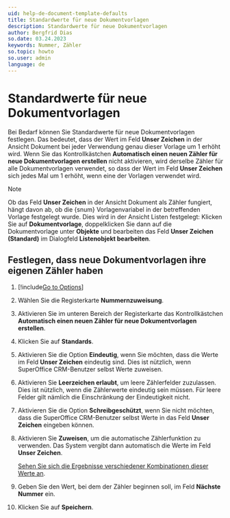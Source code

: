 ```yaml
---
uid: help-de-document-template-defaults
title: Standardwerte für neue Dokumentvorlagen
description: Standardwerte für neue Dokumentvorlagen
author: Bergfrid Dias
so.date: 03.24.2023
keywords: Nummer, Zähler
so.topic: howto
so.user: admin
language: de
---
```


# Standardwerte für neue Dokumentvorlagen

Bei Bedarf können Sie Standardwerte für neue Dokumentvorlagen festlegen. Das bedeutet, dass der Wert im Feld **Unser Zeichen** in der Ansicht Dokument bei jeder Verwendung genau dieser Vorlage um 1 erhöht wird. Wenn Sie das Kontrollkästchen **Automatisch einen neuen Zähler für neue Dokumentvorlagen erstellen** nicht aktivieren, wird derselbe Zähler für alle Dokumentvorlagen verwendet, so dass der Wert im Feld **Unser Zeichen** sich jedes Mal um 1 erhöht, wenn eine der Vorlagen verwendet wird.

> [!NOTE]
> Ob das Feld **Unser Zeichen** in der Ansicht Dokument als Zähler fungiert, hängt davon ab, ob die {snum} Vorlagenvariabel in der betreffenden Vorlage festgelegt wurde. Dies wird in der Ansicht Listen festgelegt: Klicken Sie auf **Dokumentvorlage**, doppelklicken Sie dann auf die Dokumentvorlage unter **Objekte** und bearbeiten das Feld **Unser Zeichen (Standard)** im Dialogfeld **Listenobjekt bearbeiten**.

## Festlegen, dass neue Dokumentvorlagen ihre eigenen Zähler haben

1. [!include[Go to Options](../includes/open-options.md)]

2. Wählen Sie die Registerkarte **Nummernzuweisung**.

3. Aktivieren Sie im unteren Bereich der Registerkarte das Kontrollkästchen **Automatisch einen neuen Zähler für neue Dokumentvorlagen erstellen**.

4. Klicken Sie auf **Standards**.

5. Aktivieren Sie die Option **Eindeutig**, wenn Sie möchten, dass die Werte im Feld **Unser Zeichen** eindeutig sind. Dies ist nützlich, wenn SuperOffice CRM-Benutzer selbst Werte zuweisen.

6. Aktivieren Sie **Leerzeichen erlaubt**, um leere Zählerfelder zuzulassen. Dies ist nützlich, wenn die Zählerwerte eindeutig sein müssen. Für leere Felder gilt nämlich die Einschränkung der Eindeutigkeit nicht.

7. Aktivieren Sie die Option **Schreibgeschützt**, wenn Sie nicht möchten, dass die SuperOffice CRM-Benutzer selbst Werte in das Feld **Unser Zeichen** eingeben können.

8. Aktivieren Sie **Zuweisen**, um die automatische Zählerfunktion zu verwenden. Das System vergibt dann automatisch die Werte im Feld **Unser Zeichen**.

    [Sehen Sie sich die Ergebnisse verschiedener Kombinationen dieser Werte an][1].

9. Geben Sie den Wert, bei dem der Zähler beginnen soll, im Feld **Nächste Nummer** ein.

10. Klicken Sie auf **Speichern**.

<!-- Referenced links -->
[1]: index.md

<!-- Referenced images -->
